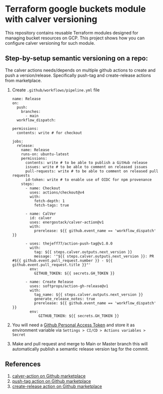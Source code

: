 # Terraform google buckets module with calver versioning

This repository contains reusable Terraform modules designed for managing bucket resources on GCP. This project shows how you can configure calver versioning for such module.

## Step-by-setup semantic versioning on a repo:

The calver actions needs/depends on multiple github actions to create and push a version/release. Specifically push-tag and create-release actions from marketplace.

1. Create `.github/workflows/pipeline.yml` file
   ```
   name: Release
   on:
     push:
       branches:
         - main
     workflow_dispatch:

   permissions:
     contents: write # for checkout

   jobs:
     release:
       name: Release
       runs-on: ubuntu-latest
       permissions:
         contents: write # to be able to publish a GitHub release
         issues: write # to be able to comment on released issues
         pull-requests: write # to be able to comment on released pull requests
         id-token: write # to enable use of OIDC for npm provenance
       steps:
         - name: Checkout
           uses: actions/checkout@v4
           with:
             fetch-depth: 1
             fetch-tags: true

         - name: CalVer
           id: calver
           uses: energostack/calver-action@v1
           with:
             prerelease: ${{ github.event_name == 'workflow_dispatch' }}

         - uses: thejeff77/action-push-tag@v1.0.0
           with:
             tag: ${{ steps.calver.outputs.next_version }}
             message: '"${{ steps.calver.outputs.next_version }}: PR #${{ github.event.pull_request.number }} - ${{ github.event.pull_request.title }}"'
           env:
             GITHUB_TOKEN: ${{ secrets.GH_TOKEN }}

         - name: Create Release
           uses: softprops/action-gh-release@v1
           with:
             tag_name: ${{ steps.calver.outputs.next_version }}
             generate_release_notes: true
             prerelease: ${{ github.event_name == 'workflow_dispatch' }}
           env:
               GITHUB_TOKEN: ${{ secrets.GH_TOKEN }}
   ```
2. You will need a [Github Personal Access Token](https://github.com/settings/personal-access-tokens/new) and store it as environment variable via `Settings > CI/CD > Actions variables > Secret`

3. Make and pull request and merge to Main or Master branch this will automatically publish a semantic release version tag for the commit.

## References

1. [calver-action on Github marketplace](https://github.com/marketplace/actions/next-calver)
2. [push-tag action on Github marketplace](https://github.com/marketplace/actions/push-any-git-tag)
3. [create-release action on Github marketplace](https://github.com/marketplace/actions/gh-release)
